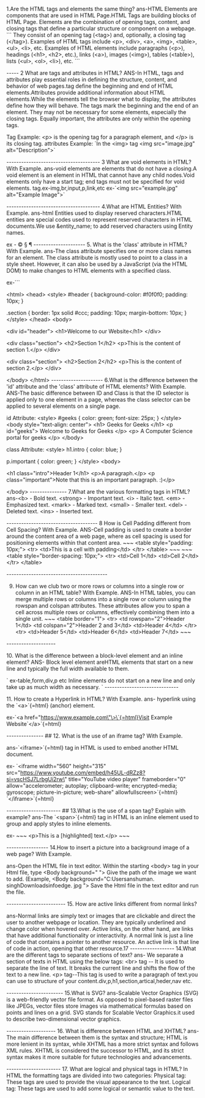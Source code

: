 1.Are the HTML tags and elements the same thing? ans-HTML Elements are
components that are used in HTML Page.HTML Tags are building blocks of
HTML Page. Elements are the combination of opening tags, content, and
closing tags that define a particular structure or component on a
webpage. \`\`\` They consist of an opening tag (\<tag\>) and,
optionally, a closing tag (\</tag\>). Examples of HTML tags include
\<p\>, \<div\>, \<a\>, \<img\>, \<table\>, \<ul\>, \<li\>, etc. Examples
of HTML elements include paragraphs (\<p\>), headings (\<h1\>, \<h2\>,
etc.), links (\<a\>), images (\<img\>), tables (\<table\>), lists
(\<ul\>, \<ol\>, \<li\>), etc. \`\`\`

\-\-\-\-- 2 What are tags and attributes in HTML? ANS-In HTML, tags and
attributes play essential roles in defining the structure, content, and
behavior of web pages.tag define the beginning and end of HTML
elements.Attributes provide additional information about HTML
elements.While the elements tell the browser what to display, the
attributes define how they will behave. The tags mark the beginning and
the end of an element. They may not be necessary for some elements,
especially the closing tags. Equally important, the attributes are only
within the opening tags.

Tag Example: \<p\> is the opening tag for a paragraph element, and
\</p\> is its closing tag. attributes Example: \`In the \<img\> tag
\<img src=\"image.jpg\" alt=\"Description\"\>\`

\-\-\-\-\-\-\-\-\-\-\-\-\-\-\-\-\-\-\-\-\-\-\-\-\-\-\-\-\-\-\-\-\-\-\-\-\--
3 What are void elements in HTML? With Example. ans-void elements are
elements that do not have a closing.A void element is an element in HTML
that cannot have any child nodes.Void elements only have a start tag;
end tags must not be specified for void elements.
tag.ex-img,br,input,p,link,etc ex-\`\<img src=\"example.jpg\"
alt=\"Example Image\"\>\`

\-\-\-\-\-\-\-\-\-\-\-\-\-\-\-\-\-\-\-\-\-\-\-\-\-\-\-\-\-\-\-\-\-\-\-\-\--
4.What are HTML Entities? With Example. ans-html Entities used to
display reserved characters.HTML entities are special codes used to
represent reserved characters in HTML documents.We use &entity_name; to
add reserved characters using Entity names.

ex - &copy; &sect; &para; \-\-\-\-\-\-\-\-\-\-\-\-\-\-\-\-\-\-\-\-- 5.
What is the \'class\' attribute in HTML? With Example. ans-The class
attribute specifies one or more class names for an element. The class
attribute is mostly used to point to a class in a style sheet. However,
it can also be used by a JavaScript (via the HTML DOM) to make changes
to HTML elements with a specified class.

ex-\`\`\`

\<html\> \<head\> \<style\> #header { background-color: #f0f0f0;
padding: 10px; }

.section { border: 1px solid #ccc; padding: 10px; margin-bottom: 10px; }
\</style\> \</head\> \<body\>

\<div id=\"header\"\> \<h1\>Welcome to our Website\</h1\> \</div\>

\<div class=\"section\"\> \<h2\>Section 1\</h2\> \<p\>This is the
content of section 1.\</p\> \</div\>

\<div class=\"section\"\> \<h2\>Section 2\</h2\> \<p\>This is the
content of section 2.\</p\> \</div\>

\</body\> \</html\> \-\-\-\-\-\-\-\-\-\-\-\-\-\-\-\-\-\-\-\-- 6.What is
the difference between the \'id\' attribute and the \'class\' attribute
of HTML elements? With Example. ANS-The basic difference between ID and
Class is that the ID selector is applied only to one element in a page,
whereas the class selector can be applied to several elements on a
single page.

id Attribute: \<style\> #geeks { color: green; font-size: 25px; }
\</style\> \<body style=\"text-align: center\"\> \<h1\> Geeks for Geeks
\</h1\> \<p id=\"geeks\"\> Welcome to Geeks for Geeks \</p\> \<p\> A
Computer Science portal for geeks \</p\> \</body\>

class Attribute: \<style\> h1.intro { color: blue; }

p.important { color: green; } \</style\> \<body\>

\<h1 class=\"intro\"\>Header 1\</h1\> \<p\>A paragraph.\</p\> \<p
class=\"important\"\>Note that this is an important paragraph. :)\</p\>

\</body\> \-\-\-\-\-\-\-\-\-\-\-\-\-\-- 7.What are the various
formatting tags in HTML? ans-\<b\> - Bold text. \<strong\> - Important
text. \<i\> - Italic text. \<em\> - Emphasized text. \<mark\> - Marked
text. \<small\> - Smaller text. \<del\> - Deleted text. \<ins\> -
Inserted text.

\-\-\-\-\-\-\-\-\-\-\-\-\-\-\-\-\-\-\-\-\-\-\-\-\-\-\-\-\-\-\-\-\-\-\-\--
8 How is Cell Padding different from Cell Spacing? With Example.
ANS-Cell padding is used to create a border around the content area of a
web page, where as cell spacing is used for positioning elements within
that content area. \~\~\~ \<table style=\"padding: 10px;\"\> \<tr\>
\<td\>This is a cell with padding\</td\> \</tr\> \</table\> \~\~\~
\~\~\~ \<table style=\"border-spacing: 10px;\"\> \<tr\> \<td\>Cell
1\</td\> \<td\>Cell 2\</td\> \</tr\> \</table\>

\-\-\-\-\-\-\-\-\-\-\-\-\-\-\-\-\-\-\-\-\-\-\-\-\-\-\-\-\-\-\-\-\-\-\-\-\-\-\-\--

9. How can we club two or more rows or columns into a single row or
column in an HTML table? With Example. ANS-In HTML tables, you can merge
multiple rows or columns into a single row or column using the rowspan
and colspan attributes. These attributes allow you to span a cell across
multiple rows or columns, effectively combining them into a single unit.
\~\~\~ \<table border=\"1\"\> \<tr\> \<td rowspan=\"2\"\>Header 1\</td\>
\<td colspan=\"2\"\>Header 2 and 3\</td\> \<td\>Header 4\</td\> \</tr\>
\<tr\> \<td\>Header 5\</td\> \<td\>Header 6\</td\> \<td\>Header 7\</td\>
\~\~\~

\-\-\-\-\-\-\-\-\-\-\-\-\-\-\-\-\-\-\--

10\. What is the difference between a block-level element and an inline
element? ANS- Block level element areHTML elements that start on a new
line and typically the full width available to them.

\` ex-table,form,div,p etc Inline elements do not start on a new line
and only take up as much width as necessary. \`
\-\-\-\-\-\-\-\-\-\-\-\-\-\-\-\-\-\-\-\-\-\-\-\-\-\-\-\-\--

11\. How to create a Hyperlink in HTML? With Example. ans- hyperlink
using the \`\<a\>\`{=html} (anchor) element.

ex-\`\<a href=\"https://www.example.com\"\>\`{=html}Visit Example
Website\`\</a\>\`{=html}

\-\-\-\-\-\-\-\-\-\-\-\-\-\-- \## 12. What is the use of an iframe tag?
With Example.

ans-\`\<iframe\>\`{=html} tag in HTML is used to embed another HTML
document.

ex- \`\<iframe width=\"560\" height=\"315\"
src=\"https://www.youtube.com/embed/h45UL-dRZz8?si=vscHSJ7LrbgUi2rw\"
title=\"YouTube video player\" frameborder=\"0\" allow=\"accelerometer;
autoplay; clipboard-write; encrypted-media; gyroscope;
picture-in-picture; web-share\" allowfullscreen\>\`{=html}
\`\</iframe\>\`{=html}

\-\-\-\-\-\-\-\-\-\-\-\-\-\-\-\-\-\-\-\-\-- \## 13.What is the use of a
span tag? Explain with example? ans-The \`\<span\>\`{=html} tag in HTML
is an inline element used to group and apply styles to inline elements.

ex- \~\~\~ \<p\>This is a \[highlighted\] text.\</p\> \~\~\~

\-\-\-\-\-\-\-\-\-\-\-\-\-\-\-\-- 14.How to insert a picture into a
background image of a web page? With Example.

ans-Open the HTML file in text editor. Within the starting \<body\> tag
in your Html file, type \<Body background=" "\> Give the path of the
image we want to add. (Example, \<Body background="C:Usersanshuman.
singhDownloadsinfoedge. jpg "\> Save the Html file in the text editor
and run the file.

\-\-\-\-\-\-\-\-\-\-\-\-\-\-\-\-\-\-\-\-\-\-\-- 15. How are active links
different from normal links?

ans-Normal links are simply text or images that are clickable and direct
the user to another webpage or location. They are typically underlined
and change color when hovered over. Active links, on the other hand, are
links that have additional functionality or interactivity. A normal link
is just a line of code that contains a pointer to another resource. An
active link is that line of code in action, opening that other
resource.17 \-\-\-\-\-\-\-\-\-\-\-\-\-\-\-\-\-- 14.What are the
different tags to separate sections of text? ans- We separate a section
of texts in HTML using the below tags: \<br\> tag -- It is used to
separate the line of text. It breaks the current line and shifts the
flow of the text to a new line. \<p\> tag--This tag is used to write a
paragraph of text.you can use to structure of your
content.div,p,h1,section,artical,heder,nav etc.

\-\-\-\-\-\-\-\-\-\-\-\-\-\-\-\-\-\-\-\-\-\-- 15.What is SVG?
ans-Scalable Vector Graphics (SVG) is a web-friendly vector file format.
As opposed to pixel-based raster files like JPEGs, vector files store
images via mathematical formulas based on points and lines on a grid.
SVG stands for Scalable Vector Graphics.it used to describe
two-dimensional vector graphics.

\-\-\-\-\-\-\-\-\-\-\-\-\-\-\-\-\-\-\-- 16. What is difference between
HTML and XHTML? ans-The main difference between them is the syntax and
structure; HTML is more lenient in its syntax, while XHTML has a more
strict syntax and follows XML rules. XHTML is considered the successor
to HTML, and its strict syntax makes it more suitable for future
technologies and advancements.

\-\-\-\-\-\-\-\-\-\-\-\-\-\-\-\-\-\-\-\-\-- 17. What are logical and
physical tags in HTML? In HTML the formatting tags are divided into two
categories: Physical tag: These tags are used to provide the visual
appearance to the text. Logical tag: These tags are used to add some
logical or semantic value to the text.

